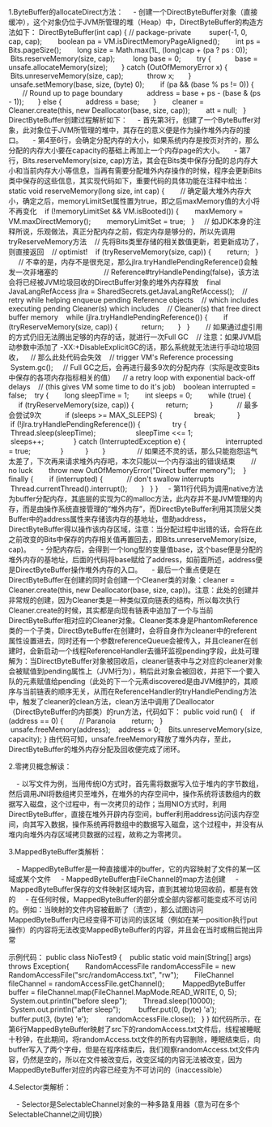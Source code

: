1.ByteBuffer的allocateDirect方法：
    - 创建一个DirectByteBuffer对象（直接缓冲），这个对象仍位于JVM所管理的堆（Heap）中，DirectByteBuffer的构造方法如下：
DirectByteBuffer(int cap) { // package-private
​
        super(-1, 0, cap, cap);
        boolean pa = VM.isDirectMemoryPageAligned();
        int ps = Bits.pageSize();
        long size = Math.max(1L, (long)cap + (pa ? ps : 0));
        Bits.reserveMemory(size, cap);
​
        long base = 0;
        try {
            base = unsafe.allocateMemory(size);
        } catch (OutOfMemoryError x) {
            Bits.unreserveMemory(size, cap);
            throw x;
        }
        unsafe.setMemory(base, size, (byte) 0);
        if (pa && (base % ps != 0)) {
            // Round up to page boundary
            address = base + ps - (base & (ps - 1));
        } else {
            address = base;
        }
        cleaner = Cleaner.create(this, new Deallocator(base, size, cap));
        att = null;
    }
DirectByteBuffer创建过程解析如下：
    - 首先第3行，创建了一个ByteBuffer对象，此对象位于JVM所管理的堆中，其存在的意义便是作为操作堆外内存的接口。
    - 第4至6行，会确定分配内存的大小，如果系统内存是按页对齐的，那么分配的内存大小要在capacity的基础上再加上一个内存page的大小。
    - 第7行，Bits.reserveMemory(size, cap)方法，其会在Bits类中保存分配的总内存大小和当前内存大小等信息，当再有需要分配堆外内存操作的时候，程序会更新Bits类中保存的这些信息，其实现代码如下，重要代码的具体功能在注释中给出：
static void reserveMemory(long size, int cap) {
    
    // 确定最大堆外内存大小，确定之后，memoryLimitSet属性置为true，即之后maxMemory值的大小将不再变化
    if (!memoryLimitSet && VM.isBooted()) {
        maxMemory = VM.maxDirectMemory();
        memoryLimitSet = true;
    }
​
    // 如JDK本身的注释所说，乐观做法，真正分配内存之前，假定内存是够分的，所以先调用tryReserveMemory方法
    // 先将Bits类里存储的相关数值更新，若更新成功了，则直接返回
    // optimist!
    if (tryReserveMemory(size, cap)) {
        return;
    }
    
    // 不幸的是，内存不是很充足，那么jlra.tryHandlePendingReference()会触发一次非堵塞的                       // Reference#tryHandlePending(false)，该方法会将已经被JVM垃圾回收的DirectBuffer对象的堆外内存释放
    final JavaLangRefAccess jlra = SharedSecrets.getJavaLangRefAccess();
​
    // retry while helping enqueue pending Reference objects
    // which includes executing pending Cleaner(s) which includes
    // Cleaner(s) that free direct buffer memory
    while (jlra.tryHandlePendingReference()) {
        if (tryReserveMemory(size, cap)) {
            return;
        }
    }
    
    // 如果通过虚引用的方式仍旧无法腾出足够的内存的话，就进行一次Full GC
    // 注意：如果JVM启动参数中添加了 -XX:+DisableExplicitGC的话，那么系统就无法进行手动垃圾回收，
    // 那么此处代码会失效
    // trigger VM's Reference processing
    System.gc();
​
    // Full GC之后，会再进行最多9次的分配内存（实际是改变Bits中保存的各项内存指标相关的值）
    // a retry loop with exponential back-off delays
    // (this gives VM some time to do it's job)
    boolean interrupted = false;
    try {
        long sleepTime = 1;
        int sleeps = 0;
        while (true) {
            if (tryReserveMemory(size, cap)) {
                return;
            }
            // 最多会尝试9次
            if (sleeps >= MAX_SLEEPS) {
                break;
            }
            if (!jlra.tryHandlePendingReference()) {
                try {
                    Thread.sleep(sleepTime);
                    sleepTime <<= 1;
                    sleeps++;
                } catch (InterruptedException e) {
                    interrupted = true;
                }
            }
        }
        
        // 如果还不灵的话，那么只能抱怨运气太差了，下次再来请求堆外内存吧，本次只能以一个内存溢出的错误结束
        // no luck
        throw new OutOfMemoryError("Direct buffer memory");
​
    } finally {
        if (interrupted) {
            // don't swallow interrupts
            Thread.currentThread().interrupt();
        }
    }
}
    - 第11行代码为调用native方法为buffer分配内存，其底层的实现为C的malloc方法，此内存并不是JVM管理的内存，而是由操作系统直接管理的“堆外内存”，而DirectByteBuffer利用其顶层父类Buffer中的address属性来存储该内存的基地址，借助address，DirectByteBuffer得以操作该内存区域，注意：当分配过程中出错的话，会将在此之前改变的Bits中保存的内存相关值再置回去，即Bits.unreserveMemory(size, cap)。
    - 分配内存后，会得到一个long型的变量值base，这个base便是分配的堆外内存的基地址，后面的代码将base赋给了address，如前面所述，address便是DirectByteBuffer操作堆外内存的入口。
    - 最后一个重点便是在DirectByteBuffer在创建的同时会创建一个Cleaner类的对象：cleaner = Cleaner.create(this, new Deallocator(base, size, cap))。注意：此处的创建并非常规的创建，因为Cleaner类是一种类似双向链表的结构，所以每次执行Cleaner.create的时候，其实都是向现有链表中追加了一个与当前DirectByteBuffer相对应的Cleaner对象。Cleaner类本身是PhantomReference类的一个子类，DirectByteBuffer在创建时，会将自身作为cleaner中的referent属性设置进去，同时还有一个参数referenceQueue会被传入，并且cleaner在创建时，会新启动一个线程ReferenceHandler去循环监视pending字段，此处可理解为：当DirectByteBuffer对象被回收后，cleaner链表中与之对应的cleaner对象会被赋值到pending属性上（JVM行为），稍后此对象会被回收，并把下一个要入队的元素赋值给pending（此处的下一个元素discovered是由JVM维护的，其顺序与当前链表的顺序无关，从而在ReferenceHandler的tryHandlePending方法中，触发了cleaner的clean方法，clean方法中调用了Deallocator（DirectByteBuffer的内部类）的run方法，代码如下：
public void run() {
    if (address == 0) {
        // Paranoia
        return;
    }
    unsafe.freeMemory(address);
    address = 0;
    Bits.unreserveMemory(size, capacity);
}
由代码可知，unsafe.freeMemory释放了堆外内存，至此，DirectByteBuffer的堆外内存分配及回收便完成了闭环。

2.零拷贝概念解读：

    - 以写文件为例，当用传统IO方式时，首先需将数据写入位于堆内的字节数组，然后调用JNI将数组拷贝至堆外，在堆外的内存空间中，操作系统将该数组内的数据写入磁盘，这个过程中，有一次拷贝的动作；当用NIO方式时，利用DirectByteBuffer，直接在堆外开辟内存空间，buffer利用address访问该内存空间，向其写入数据，操作系统再将数组中的数据写入磁盘，这个过程中，并没有从堆内向堆外内存区域拷贝数据的过程，故称之为零拷贝。

3.MappedByteBuffer类解析：

    - MappedByteBuffer是一种直接缓冲的buffer，它的内容映射了文件的某一区域或某个文件
    - MappedByteBuffer由FileChannel的map方法创建
    - MappedByteBuffer保存的文件映射区域内容，直到其被垃圾回收前，都是有效的
    - 在任何时候，MappedByteBuffer的部分或全部内容都可能变成不可访问的。例如：当映射的文件内容被截断了（清空），那么试图访问MappedByteBuffer内已经变得不可访问的该区域（例如在某一position执行put操作）的内容将无法改变MappedByteBuffer的内容，并且会在当时或稍后抛出异常

示例代码：
public class NioTest9 {
    public static void main(String[] args) throws Exception{
        RandomAccessFile randomAccessFile = new RandomAccessFile("src/randomAccess.txt", "rw");
        FileChannel fileChannel = randomAccessFile.getChannel();
​
        MappedByteBuffer buffer = fileChannel.map(FileChannel.MapMode.READ_WRITE, 0, 5);
​
        System.out.println("before sleep");
        Thread.sleep(10000);
        System.out.println("after sleep");
​
        buffer.put(0, (byte) 'a');
        buffer.put(3, (byte) 'e');
​
        randomAccessFile.close();
    }
}
如代码所示，在第6行MappedByteBuffer映射了src下的randomAccess.txt文件后，线程被睡眠十秒钟，在此期间，将randomAccess.txt文件的所有内容删除，睡眠结束后，向buffer写入了两个字母，但是在程序结束后，我们观察randomAccess.txt文件内容，仍然是空的，所以在文件被改变后，改变区域的内容无法被改变，因为MappedByteBuffer对应的内容已经变为不可访问的（inaccessible）

4.Selector类解析：

    - Selector是SelectableChannel对象的一种多路复用器（意为可在多个SelectableChannel之间切换）





    
